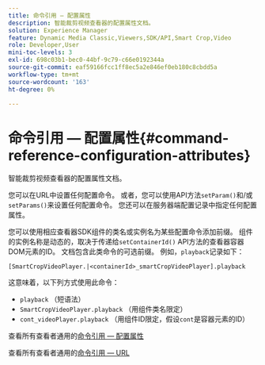 ```yaml
---
title: 命令引用 — 配置属性
description: 智能裁剪视频查看器的配置属性文档。
solution: Experience Manager
feature: Dynamic Media Classic,Viewers,SDK/API,Smart Crop,Video
role: Developer,User
mini-toc-levels: 3
exl-id: 698c03b1-bec0-44bf-9c79-c66e0192344a
source-git-commit: eaf59166fcc1ff8ec5a2e846ef0eb180c8cbdd5a
workflow-type: tm+mt
source-wordcount: '163'
ht-degree: 0%

---
```



# 命令引用 — 配置属性{#command-reference-configuration-attributes}

智能裁剪视频查看器的配置属性文档。

您可以在URL中设置任何配置命令。 或者，您可以使用API方法`setParam()`和/或`setParams()`来设置任何配置命令。 您还可以在服务器端配置记录中指定任何配置属性。

您可以使用相应查看器SDK组件的类名或实例名为某些配置命令添加前缀。 组件的实例名称是动态的，取决于传递给`setContainerId()` API方法的查看器容器DOM元素的ID。 文档包含此类命令的可选前缀。 例如，`playback`记录如下：

```
[SmartCropVideoPlayer.|<containerId>_smartCropVideoPlayer].playback
```

这意味着，以下列方式使用此命令：

* `playback` （短语法）
* `SmartCropVideoPlayer.playback` （用组件类名限定）
* `cont_videoPlayer.playback` （用组件ID限定，假设`cont`是容器元素的ID）

查看所有查看者通用的[命令引用 — 配置属性](../../../r-html5-viewer-20-cmdref-configattrib/r-html5-viewer-20-cmdref-configattrib.md#concept-850e0f2c49b949deb7cfbfd330d329bd)

查看所有查看者通用的[命令引用 — URL](../../../c-html5-viewer-20-cmdref-url/c-html5-viewer-20-cmdref-url.md#concept-9b337f349b7b406b8c33c7ee96b3e226)

